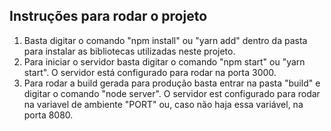 ## Instruções para rodar o projeto

1. Basta digitar o comando "npm install" ou "yarn add" dentro da pasta para instalar as bibliotecas utilizadas neste projeto.
2. Para iniciar o servidor basta digitar o comando "npm start" ou "yarn start". O servidor está configurado para rodar na porta 3000.
3. Para rodar a build gerada para produção basta entrar na pasta "build" e digitar o comando "node server". O servidor est configurado para rodar na variavel de ambiente "PORT" ou, caso não haja essa variável, na porta 8080.
